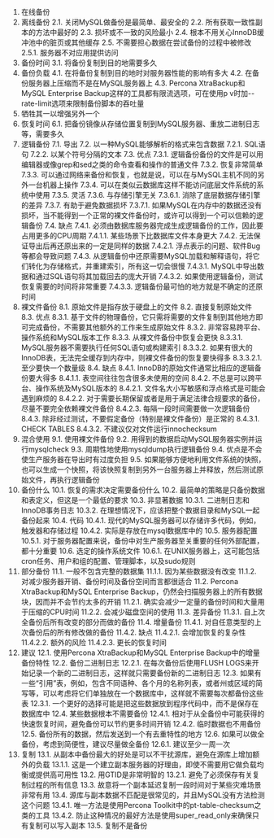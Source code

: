 1. 在线备份
2. 离线备份
2.1. 关闭MySQL做备份是最简单、最安全的
2.2. 所有获取一致性副本的方法中最好的
2.3. 损坏或不一致的风险最小
2.4. 根本不用关心InnoDB缓冲池中的脏页或其他缓存
2.5. 不需要担心数据在尝试备份的过程中被修改
2.5.1. 服务器不对应用提供访问
3. 备份时间
3.1. 将备份复制到目的地需要多久
4. 备份负载
4.1. 在将备份复制到目的地时对服务器性能的影响有多大
4.2. 在备份服务器上压缩而不是在MySQL服务器上
4.3. Percona XtraBackup和MySQL Enterprise Backup这样的工具都有限流选项，可在使用p v时加--rate-limit选项来限制备份脚本的吞吐量
5. 牺牲其一以增强另外一个
6. 恢复时间
6.1. 把备份镜像从存储位置复制到MySQL服务器、重放二进制日志等，需要多久
7. 逻辑备份
7.1. 导出
7.2. 以一种MySQL能够解析的格式来包含数据
7.2.1. SQL语句
7.2.2. 以某个符号分隔的文本
7.3. 优点
7.3.1. 逻辑备份备份的文件是可以用编辑器或像grep和sed之类的命令查看和操作的普通文件
7.3.2. 恢复非常简单
7.3.3. 可以通过网络来备份和恢复，也就是说，可以在与MySQL主机不同的另外一台机器上操作
7.3.4. 可以在类似云数据库这样不能访问底层文件系统的系统中使用
7.3.5. 灵活
7.3.6. 与存储引擎无关
7.3.6.1. 消除了底层数据存储引擎的差异
7.3.7. 有助于避免数据损坏
7.3.7.1. 如果MySQL在内存中的数据还没有损坏，当不能得到一个正常的裸文件备份时，或许可以得到一个可以信赖的逻辑备份
7.4. 缺点
7.4.1. 必须由数据库服务器完成生成逻辑备份的工作，因此要占用更多的CPU周期
7.4.1.1. 某些场景下比数据库文件本身更大
7.4.2. 无法保证导出后再还原出来的一定是同样的数据
7.4.2.1. 浮点表示的问题、软件Bug等都会导致问题
7.4.3. 从逻辑备份中还原需要MySQL加载和解释语句，将它们转化为存储格式，并重建索引，所有这一切会很慢
7.4.3.1. MySQL中导出数据和通过SQL语句将其加载回去的庞大开销
7.4.3.2. 如果使用逻辑备份，测试恢复需要的时间将非常重要
7.4.3.3. 逻辑备份最可怕的地方就是不确定的还原时间
8. 裸文件备份
8.1. 原始文件是指存放于硬盘上的文件
8.2. 直接复制原始文件
8.3. 优点
8.3.1. 基于文件的物理备份，它只需将需要的文件复制到其他地方即可完成备份，不需要其他额外的工作来生成原始文件
8.3.2. 非常容易跨平台、操作系统和MySQL版本工作
8.3.3. 从裸文件备份中恢复会更快
8.3.3.1. MySQL服务器不需要执行任何SQL语句或构建索引
8.3.3.2. 如果有很大的InnoDB表，无法完全缓存到内存中，则裸文件备份的恢复要快得多
8.3.3.2.1. 至少要快一个数量级
8.4. 缺点
8.4.1. InnoDB的原始文件通常比相应的逻辑备份要大得多
8.4.1.1. 表空间往往包含很多未使用的空间
8.4.2. 不总是可以跨平台、操作系统及MySQL版本的
8.4.2.1. 文件名大小写敏感和浮点格式是可能会遇到麻烦的
8.4.2.2. 对于需要长期保留或者是用于满足法律合规要求的备份，尽量不要完全依赖裸文件备份
8.4.2.3. 每隔一段时间需要做一次逻辑备份
8.4.3. 除非经过测试，不要假定备份（特别是裸文件备份）是正常的
8.4.3.1. CHECK TABLES
8.4.3.2. 不建议仅对文件运行innochecksum
9. 混合使用
9.1. 使用裸文件备份
9.2. 用得到的数据启动MySQL服务器实例并运行mysqlcheck
9.3. 周期性地使用mysqldump执行逻辑备份
9.4. 优点是不会使生产服务器在导出时有过度负担
9.5. 如果能够方便地利用文件系统的快照，也可以生成一个快照，将该快照复制到另外一台服务器上并释放，然后测试原始文件，再执行逻辑备份
10. 备份什么
10.1. 恢复的需求决定需要备份什么
10.2. 最简单的策略是只备份数据和表定义，但这是一个最低的要求
10.3. 非显著数据
10.3.1. 二进制日志和InnoDB事务日志
10.3.2. 在理想情况下，应该把整个数据目录和MySQL一起备份起来
10.4. 代码
10.4.1. 现代的MySQL服务器可以存储许多代码，例如，触发器和存储过程
10.4.2. 实际是存放在mysql数据库中的
10.5. 服务器配置
10.5.1. 对于服务器配置来说，备份中对生产服务器至关重要的任何外部配置，都十分重要
10.6. 选定的操作系统文件
10.6.1. 在UNIX服务器上，这可能包括cron任务、用户和组的配置、管理脚本，以及sudo规则
11. 部分备份
11.1. 一般不包含完整的数据集
11.1.1. 因为某些数据没有改变
11.1.2. 对减少服务器开销、备份时间及备份空间而言都很适合
11.2. Percona XtraBackup和MySQL Enterprise Backup，仍然会扫描服务器上的所有数据块，因而并不会节约太多的开销
11.2.1. 确实会减少一定量的备份时间和大量用于压缩的CPU时间
11.2.2. 会减少磁盘空间的使用
11.3. 差异备份
11.3.1. 自上次全备份后所有改变的部分而做的备份
11.4. 增量备份
11.4.1. 对自任意类型的上次备份后的所有修改做的备份
11.4.2. 缺点
11.4.2.1. 会增加恢复的复杂性
11.4.2.2. 额外的风险
11.4.2.3. 更长的恢复时间
12. 建议
12.1. 使用Percona XtraBackup和MySQL Enterprise Backup中的增量备份特性
12.2. 备份二进制日志
12.2.1. 在每次备份后使用FLUSH LOGS来开始记录一个新的二进制日志，这样就只需要备份新的二进制日志
12.3. 如果有一些“引用”表，例如，包含不同语种、各个月的名称列表，或者州或区域的简写等，可以考虑将它们单独放在一个数据库中，这样就不需要每次都备份这些表
12.3.1. 一个更好的选择可能是把这些数据放到程序代码中，而不是保存在数据库中
12.4. 某些数据根本不需要备份
12.4.1. 相对于从全备份中可能获得的快速恢复时间，避免备份可以节约更多时间开销
12.4.2. 临时数据也不用备份
12.5. 备份所有的数据，然后发送到一个有去重特性的地方
12.6. 如果可以做全备份，考虑到简便性，建议尽量做全备份
12.6.1. 建议至少一周一次
13. 复制
13.1. 从副本中备份最大的好处是可以不干扰源库，避免在源库上增加额外的负载
13.1.1. 这是一个建立副本服务器的好理由，即使不需要用它做负载均衡或提供高可用性
13.2. 用GTID是非常明智的
13.2.1. 避免了必须保存有关复制过程的所有信息
13.3. 故意将一个副本延迟复制一段时间对于某些灾难场景非常有用
13.4. 源库与副本数据不匹配是很常见的，并且MySQL没有方法检测这个问题
13.4.1. 唯一方法是使用Percona Toolkit中的pt-table-checksum之类的工具
13.4.2. 防止这种情况的最好方法是使用super_read_only来确保只有复制可以写入副本
13.5. 复制不是备份
